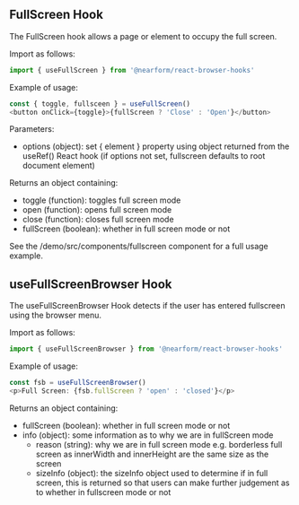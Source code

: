 ## FullScreen Hook

The FullScreen hook allows a page or element to occupy the full screen.

Import as follows:

```javascript
import { useFullScreen } from '@nearform/react-browser-hooks'
```

Example of usage:

```javascript
const { toggle, fullsceen } = useFullScreen()
<button onClick={toggle}>{fullScreen ? 'Close' : 'Open'}</button>
```

Parameters:

- options (object): set { element } property using object returned from the useRef() React hook (if options not set, fullscreen defaults to root document element)

Returns an object containing:

- toggle (function): toggles full screen mode
- open (function): opens full screen mode
- close (function): closes full screen mode
- fullScreen (boolean): whether in full screen mode or not

See the /demo/src/components/fullscreen component for a full usage example.

## useFullScreenBrowser Hook

The useFullScreenBrowser Hook detects if the user has entered fullscreen using the browser menu.

Import as follows:

```javascript
import { useFullScreenBrowser } from '@nearform/react-browser-hooks'
```

Example of usage:

```javascript
const fsb = useFullScreenBrowser()
<p>Full Screen: {fsb.fullScreen ? 'open' : 'closed'}</p>
```

Returns an object containing:

- fullScreen (boolean): whether in full screen mode or not
- info (object): some information as to why we are in fullScreen mode
  - reason (string): why we are in full screen mode e.g. borderless full screen as innerWidth and innerHeight are the same size as the screen
  - sizeInfo (object): the sizeInfo object used to determine if in full screen, this is returned so that users can make further judgement as to whether in fullscreen mode or not
